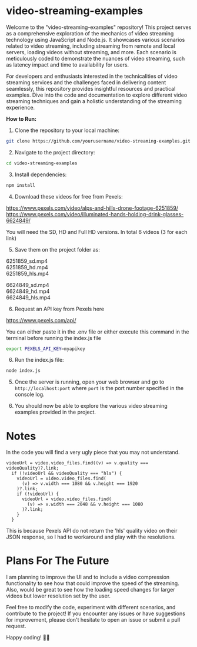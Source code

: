 # **video-streaming-examples**

Welcome to the "video-streaming-examples" repository! This project serves as a comprehensive exploration of the mechanics of video streaming technology using JavaScript and Node.js. It showcases various scenarios related to video streaming, including streaming from remote and local servers, loading videos without streaming, and more. Each scenario is meticulously coded to demonstrate the nuances of video streaming, such as latency impact and time to availability for users.

For developers and enthusiasts interested in the technicalities of video streaming services and the challenges faced in delivering content seamlessly, this repository provides insightful resources and practical examples. Dive into the code and documentation to explore different video streaming techniques and gain a holistic understanding of the streaming experience.

**How to Run:**

1. Clone the repository to your local machine:

```bash
git clone https://github.com/yourusername/video-streaming-examples.git
```

2. Navigate to the project directory:

```bash
cd video-streaming-examples
```

3. Install dependencies:

```bash
npm install
```
4. Download these videos for free from Pexels:

https://www.pexels.com/video/alps-and-hills-drone-footage-6251859/ <br />
https://www.pexels.com/video/illuminated-hands-holding-drink-glasses-6624849/

You will need the SD, HD and Full HD versions. In total 6 videos (3 for each link)

5. Save them on the project folder as:

6251859_sd.mp4 <br />
6251859_hd.mp4 <br />
6251859_hls.mp4 <br />

6624849_sd.mp4 <br />
6624849_hd.mp4 <br />
6624849_hls.mp4 <br />

6. Request an API key from Pexels here 

https://www.pexels.com/api/

You can either paste it in the .env file or either execute this command in the terminal before running the index.js file
```bash 
export PEXELS_API_KEY=myapikey
```

6. Run the index.js file:

```bash
node index.js
```

5. Once the server is running, open your web browser and go to `http://localhost:port` where `port` is the port number specified in the console log.

6. You should now be able to explore the various video streaming examples provided in the project.

# **Notes**

In the code you will find a very ugly piece that you may not understand. 

```
videoUrl = video.video_files.find((v) => v.quality === videoQuality)?.link;
  if (!videoUrl && videoQuality === "hls") {
    videoUrl = video.video_files.find(
      (v) => v.width === 1080 && v.height === 1920
    )?.link;
    if (!videoUrl) {
      videoUrl = video.video_files.find(
        (v) => v.width === 2048 && v.height === 1080
      )?.link;
    }
  } 
```

This is because Pexels API do not return the 'hls' quality video on their JSON response, so I had to workaround and play with the resolutions.

# **Plans For The Future**

I am planning to improve the UI and to include a video compression functionality to see how that could improve the speed of the streaming. Also, would be great to see how the loading speed changes for larger videos but lower resolution set by the user. 

Feel free to modify the code, experiment with different scenarios, and contribute to the project! If you encounter any issues or have suggestions for improvement, please don't hesitate to open an issue or submit a pull request.

Happy coding! 🎥🚀
